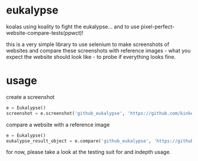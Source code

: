 eukalypse
=========

koalas using koality to fight the eukalypse... and to use pixel-perfect-website-compare-tests(ppwct)!

this is a very simple library to use selenium to make screenshots of websites and compare these screenshots with reference images - what you expect the website should look like - to probe if everything looks fine.


usage
=====


create a screenshot
```python
e = Eukalypse()
screenshot = e.screenshot('github_eukalypse', 'https://github.com/kinkerl/eukalypse')
```

compare a website with a reference image
```python
e = Eukalypse()
eukalypse_result_object = e.compare('github_eukalypse', 'https://github.com/kinkerl/eukalypse', 'my_reference_image.png')
```

for now, please take a look at the testing suit for and indepth usage. 
